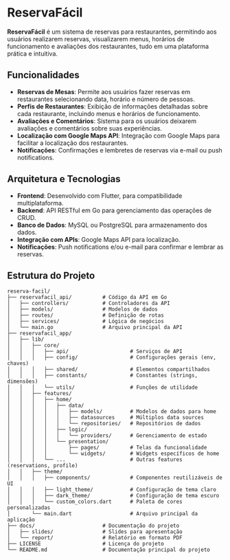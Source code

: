 # ReservaFácil

**ReservaFácil** é um sistema de reservas para restaurantes, permitindo aos usuários realizarem reservas, visualizarem menus, horários de funcionamento e avaliações dos restaurantes, tudo em uma plataforma prática e intuitiva.

## Funcionalidades

- **Reservas de Mesas**: Permite aos usuários fazer reservas em restaurantes selecionando data, horário e número de pessoas.
- **Perfis de Restaurantes**: Exibição de informações detalhadas sobre cada restaurante, incluindo menus e horários de funcionamento.
- **Avaliações e Comentários**: Sistema para os usuários deixarem avaliações e comentários sobre suas experiências.
- **Localização com Google Maps API**: Integração com Google Maps para facilitar a localização dos restaurantes.
- **Notificações**: Confirmações e lembretes de reservas via e-mail ou push notifications.

## Arquitetura e Tecnologias

- **Frontend**: Desenvolvido com Flutter, para compatibilidade multiplataforma.
- **Backend**: API RESTful em Go para gerenciamento das operações de CRUD.
- **Banco de Dados**: MySQL ou PostgreSQL para armazenamento dos dados.
- **Integração com APIs**: Google Maps API para localização.
- **Notificações**: Push notifications e/ou e-mail para confirmar e lembrar as reservas.

## Estrutura do Projeto

```plaintext
reserva-facil/
├── reservafacil_api/          # Código da API em Go
│   ├── controllers/           # Controladores da API
│   ├── models/                # Modelos de dados
│   ├── routes/                # Definição de rotas
│   ├── services/              # Lógica de negócios
│   └── main.go                # Arquivo principal da API
├── reservafacil_app/
│   ├── lib/
│   │   ├── core/
│   │   │   ├── api/                    # Serviços de API
│   │   │   ├── config/                 # Configurações gerais (env, chaves)
│   │   │   ├── shared/                 # Elementos compartilhados
│   │   │   ├── constants/              # Constantes (strings, dimensões)
│   │   │   └── utils/                  # Funções de utilidade
│   │   ├── features/
│   │   │   ├── home/
│   │   │   │   ├── data/
│   │   │   │   │   ├── models/         # Modelos de dados para home
│   │   │   │   │   ├── datasources     # Múltiplos data sources
│   │   │   │   │   └── repositories/   # Repositórios de dados
│   │   │   │   ├── logic/
│   │   │   │   │   └── providers/      # Gerenciamento de estado
│   │   │   │   └── presentation/
│   │   │   │       ├── pages/          # Telas da funcionalidade
│   │   │   │       └── widgets/        # Widgets específicos de home
│   │   │   └── ...                     # Outras features (reservations, profile)
│   │   ├── theme/
│   │   │   ├── components/             # Componentes reutilizáveis de UI
│   │   │   ├── light_theme/            # Configuração de tema claro
│   │   │   ├── dark_theme/             # Configuração de tema escuro
│   │   │   └── custom_colors.dart      # Paleta de cores personalizadas
│       └── main.dart                   # Arquivo principal da aplicação
├── docs/                      # Documentação do projeto
│   ├── slides/                # Slides para apresentação
│   └── report/                # Relatório em formato PDF
├── LICENSE                    # Licença do projeto
└── README.md                  # Documentação principal do projeto


